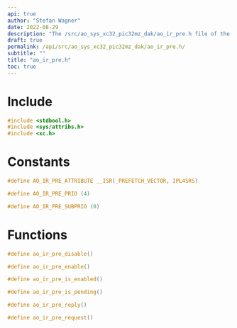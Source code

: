 ```yaml
---
api: true
author: "Stefan Wagner"
date: 2022-08-29
description: "The /src/ao_sys_xc32_pic32mz_dak/ao_ir_pre.h file of the ao real-time operating system."
draft: true
permalink: /api/src/ao_sys_xc32_pic32mz_dak/ao_ir_pre.h/
subtitle: ""
title: "ao_ir_pre.h"
toc: true
---
```


# Include

```c
#include <stdbool.h>
#include <sys/attribs.h>
#include <xc.h>
```

# Constants

```c
#define AO_IR_PRE_ATTRIBUTE __ISR(_PREFETCH_VECTOR, IPL4SRS)
```

```c
#define AO_IR_PRE_PRIO (4)
```

```c
#define AO_IR_PRE_SUBPRIO (0)
```

# Functions

```c
#define ao_ir_pre_disable()
```

```c
#define ao_ir_pre_enable()
```

```c
#define ao_ir_pre_is_enabled()
```

```c
#define ao_ir_pre_is_pending()
```

```c
#define ao_ir_pre_reply()
```

```c
#define ao_ir_pre_request()
```

